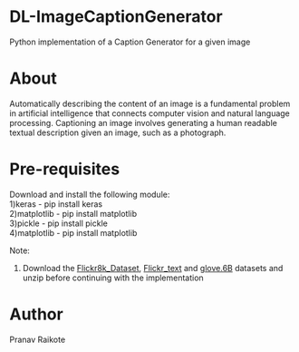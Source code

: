 # DL-ImageCaptionGenerator
Python implementation of a Caption Generator for a given image

# About
Automatically describing the content of an image is a fundamental problem in artificial intelligence that connects computer vision and natural language processing. Captioning an image involves generating a human readable textual description given an image, such as a photograph. <br>

# Pre-requisites
Download and install the following module: <br> 
1)keras - pip install keras <br>
2)matplotlib - pip install matplotlib <br>
3)pickle - pip install pickle <br>
4)matplotlib - pip install matplotlib <br>

Note:
1. Download the [Flickr8k_Dataset](https://github.com/jbrownlee/Datasets/releases/download/Flickr8k/Flickr8k_Dataset.zip), [Flickr_text](https://github.com/jbrownlee/Datasets/releases/download/Flickr8k/Flickr8k_text.zip) and [glove.6B](http://nlp.stanford.edu/data/glove.6B.zip) datasets and unzip before continuing with the implementation

# Author
Pranav Raikote

